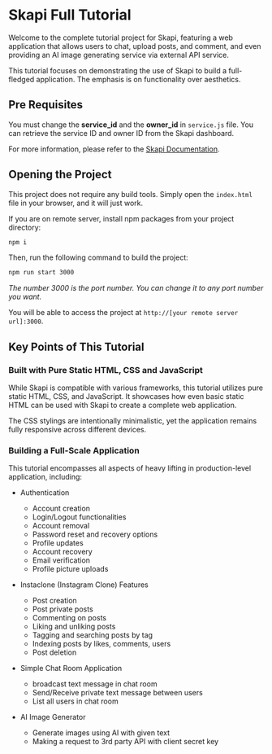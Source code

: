 # Skapi Full Tutorial

Welcome to the complete tutorial project for Skapi, featuring a web application that allows users to chat, upload posts, and comment, and even providing an AI image generating service via external API service.

This tutorial focuses on demonstrating the use of Skapi to build a full-fledged application. The emphasis is on functionality over aesthetics.

## Pre Requisites

You must change the **service_id** and the **owner_id** in `service.js` file. You can retrieve the service ID and owner ID from the Skapi dashboard.

For more information, please refer to the [Skapi Documentation](https://docs.skapi.com/introduction/getting-started.html).

## Opening the Project

This project does not require any build tools. Simply open the `index.html` file in your browser, and it will just work.

If you are on remote server, install npm packages from your project directory:

```bash
npm i
```

Then, run the following command to build the project:

```bash
npm run start 3000
```
*The number 3000 is the port number. You can change it to any port number you want.*

You will be able to access the project at `http://[your remote server url]:3000`.


## Key Points of This Tutorial

### Built with Pure Static HTML, CSS and JavaScript

While Skapi is compatible with various frameworks, this tutorial utilizes pure static HTML, CSS, and JavaScript.
It showcases how even basic static HTML can be used with Skapi to create a complete web application.

The CSS stylings are intentionally minimalistic, yet the application remains fully responsive across different devices.

### Building a Full-Scale Application

This tutorial encompasses all aspects of heavy lifting in production-level application, including:

- Authentication
  - Account creation
  - Login/Logout functionalities
  - Account removal
  - Password reset and recovery options
  - Profile updates
  - Account recovery
  - Email verification
  - Profile picture uploads

- Instaclone (Instagram Clone) Features
  - Post creation
  - Post private posts
  - Commenting on posts
  - Liking and unliking posts
  - Tagging and searching posts by tag
  - Indexing posts by likes, comments, users
  - Post deletion

- Simple Chat Room Application
  - broadcast text message in chat room
  - Send/Receive private text message between users
  - List all users in chat room

- AI Image Generator
  - Generate images using AI with given text
  - Making a request to 3rd party API with client secret key
